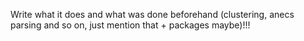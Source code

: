Write what it does and what was done beforehand (clustering, anecs parsing and so on, just mention that + packages maybe)!!!
